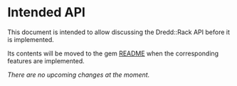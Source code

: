 Intended API
============

This document is intended to allow discussing the Dredd::Rack API before it is implemented.

Its contents will be moved to the gem [README][readme] when the corresponding features are implemented.

  [readme]: ../README.md

_There are no upcoming changes at the moment._
